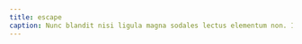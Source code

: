 ```yaml
---
title: escape
caption: Nunc blandit nisi ligula magna sodales lectus elementum non. Integer id venenatis velit.
---
```

